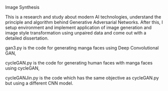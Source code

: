 Image Synthesis

This is a research and study about modern AI technologies, understand the principle and algorithm behind Generative Adversarial Networks. After this, I setup environment and implement application of image generation and image style transformation using unpaired data and come out with a detailed dissertation.

gan3.py is the code for generating manga faces using Deep Convolutional GAN,

cycleGAN.py is the code for generating human faces with manga faces using cycleGAN,

cycleGANJin.py is the code which has the same objective as cycleGAN.py but using a different CNN model.
